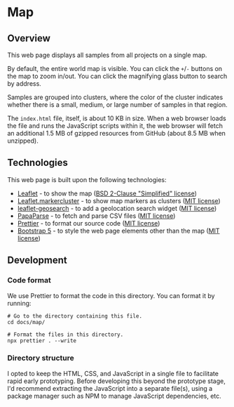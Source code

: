 # Map

## Overview

This web page displays all samples from all projects on a single map.

By default, the entire world map is visible. You can click the `+`/`-` buttons
on the map to zoom in/out. You can click the magnifying glass button to search
by address.

Samples are grouped into clusters, where the color of the cluster indicates
whether there is a small, medium, or large number of samples in that region.

The `index.html` file, itself, is about 10 KB in size. When a web browser loads
the file and runs the JavaScript scripts within it, the web browser will fetch
an additional 1.5 MB of gzipped resources from GitHub (about 8.5 MB when unzipped).

## Technologies

This web page is built upon the following technologies:

- [Leaflet](https://leafletjs.com/) - to show the map ([BSD 2-Clause "Simplified" license](https://github.com/Leaflet/Leaflet/blob/main/LICENSE))
- [Leaflet.markercluster](https://github.com/Leaflet/Leaflet.markercluster) - to show map markers as clusters ([MIT license](https://github.com/Leaflet/Leaflet.markercluster/blob/master/MIT-LICENCE.txt))
- [leaflet-geosearch](https://smeijer.github.io/leaflet-geosearch/#using-a-cdn) - to add a geolocation search widget ([MIT license](https://github.com/smeijer/leaflet-geosearch/blob/main/LICENSE))
- [PapaParse](https://github.com/mholt/PapaParse) - to fetch and parse CSV files ([MIT license](https://github.com/mholt/PapaParse/blob/master/LICENSE))
- [Prettier](https://prettier.io) - to format our source code ([MIT license](https://github.com/prettier/prettier/blob/main/LICENSE))
- [Bootstrap 5](https://getbootstrap.com/) - to style the web page elements other than the map ([MIT license](https://github.com/twbs/bootstrap/blob/main/LICENSE))

## Development

### Code format

We use Prettier to format the code in this directory. You can format it by running:

```shell
# Go to the directory containing this file.
cd docs/map/

# Format the files in this directory.
npx prettier . --write
```

### Directory structure

I opted to keep the HTML, CSS, and JavaScript in a single file to facilitate
rapid early prototyping. Before developing this beyond the prototype stage,
I'd recommend extracting the JavaScript into a separate file(s), using a
package manager such as NPM to manage JavaScript dependencies, etc.
